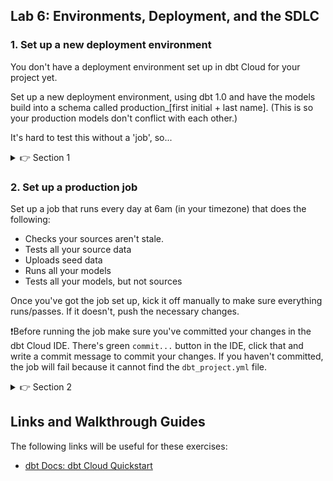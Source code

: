 ## Lab 6: Environments, Deployment, and the SDLC

### 1. Set up a new deployment environment

You don't have a deployment environment set up in dbt Cloud for your project yet.

Set up a new deployment environment, using dbt 1.0 and have the models build into a schema called production_[first initial + last name]. (This is so your production models don't conflict with each other.)

It's hard to test this without a 'job', so...

<details>
  <summary>👉 Section 1</summary>

  (1) Go to the Home section of dbt Cloud (look in the hamburger menu at the top left corner.)

  (2) Make sure you're operating in your project. This will be visible in the top navigation bar. If you're not, change the project.

  (3) You should see a prompt in the middle of the page that says "Your account doesn't have any environments yet. You can create a new one now." Click on the button.

  (4) Fill out all the values in the form. The `name` can be whatever you want. The `type` should be deployment. You'll need to fill out your Snowflake credentials at the bottom. The `schema` should be called production_[first initial + last name]. (This is so your production models don't conflict with each other.)

  (5) Click Save in the top right corner.

</details>

### 2. Set up a production job

Set up a job that runs every day at 6am (in your timezone) that does the following:
* Checks your sources aren't stale.
* Tests all your source data
* Uploads seed data
* Runs all your models
* Tests all your models, but not sources

Once you've got the job set up, kick it off manually to make sure everything runs/passes. If it doesn't, push the necessary changes.

❗Before running the job make sure you've committed your changes in the dbt Cloud IDE. There's green `commit...` button in the IDE, click that and write a commit message to commit your changes. If you haven't committed, the job will fail because it cannot find the `dbt_project.yml` file.

<details>
  <summary>👉 Section 2</summary>

  (1) After the prior step, you'll likely have be brough the the homepage for your environment. Click 'New Job' to the right of the screen. If you don't see that buttom, you can go to Jobs in the top left corner menu and create it from there.

  (2) Fill out the page with the necessary information. Your job can be called whatever you would like. Choose the environment you created in the prior step. The `target name` should be `prod`. Add all of the following commands in sequence: `dbt test -s source:*`, `dbt seed`, `dbt run`, and `dbt test --exclude source:*`.

  (3) Change the schedule at the bottom to run at exactly 6am in your timezone. Note that the input is in UTC.

  (4) Save your job and, from the next screen, click 'Run Now' to ensure it's working correctly.
</details>

## Links and Walkthrough Guides

The following links will be useful for these exercises:

* [dbt Docs: dbt Cloud Quickstart](https://docs.getdbt.com/docs/dbt-cloud/cloud-quickstart)